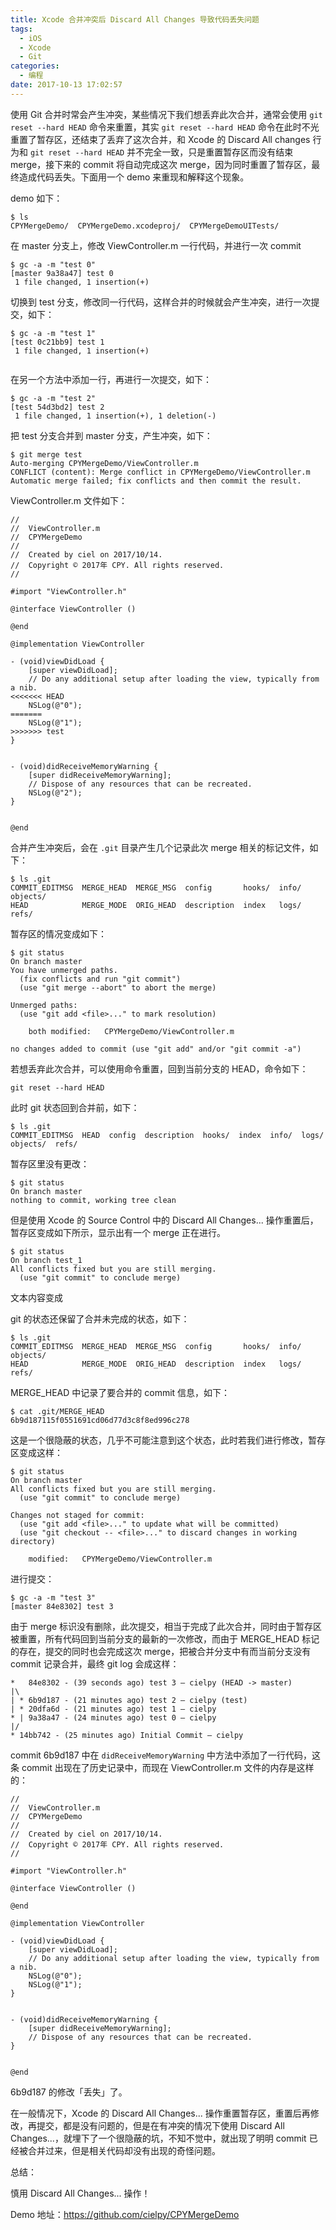 ```yaml
---
title: Xcode 合并冲突后 Discard All Changes 导致代码丢失问题
tags:
  - iOS
  - Xcode
  - Git
categories:
  - 编程
date: 2017-10-13 17:02:57
---
```


使用 Git 合并时常会产生冲突，某些情况下我们想丢弃此次合并，通常会使用 `git reset --hard HEAD` 命令来重置，其实 `git reset --hard HEAD` 命令在此时不光重置了暂存区，还结束了丢弃了这次合并，和 Xcode 的 Discard All changes 行为和 `git reset --hard HEAD` 并不完全一致，只是重置暂存区而没有结束 merge，接下来的 commit 将自动完成这次 merge，因为同时重置了暂存区，最终造成代码丢失。下面用一个 demo 来重现和解释这个现象。

demo 如下：


```
$ ls
CPYMergeDemo/  CPYMergeDemo.xcodeproj/  CPYMergeDemoUITests/
```

在 master 分支上，修改 ViewController.m 一行代码，并进行一次 commit

```
$ gc -a -m "test 0"
[master 9a38a47] test 0
 1 file changed, 1 insertion(+)
```

切换到 test 分支，修改同一行代码，这样合并的时候就会产生冲突，进行一次提交，如下：

```
$ gc -a -m "test 1"
[test 0c21bb9] test 1
 1 file changed, 1 insertion(+)
 
```

在另一个方法中添加一行，再进行一次提交，如下：

```
$ gc -a -m "test 2"
[test 54d3bd2] test 2
 1 file changed, 1 insertion(+), 1 deletion(-)
```

把 test 分支合并到 master 分支，产生冲突，如下：

```
$ git merge test
Auto-merging CPYMergeDemo/ViewController.m
CONFLICT (content): Merge conflict in CPYMergeDemo/ViewController.m
Automatic merge failed; fix conflicts and then commit the result.
```

ViewController.m 文件如下：

```
//
//  ViewController.m
//  CPYMergeDemo
//
//  Created by ciel on 2017/10/14.
//  Copyright © 2017年 CPY. All rights reserved.
//

#import "ViewController.h"

@interface ViewController ()

@end

@implementation ViewController

- (void)viewDidLoad {
    [super viewDidLoad];
    // Do any additional setup after loading the view, typically from a nib.
<<<<<<< HEAD
    NSLog(@"0");
=======
    NSLog(@"1");
>>>>>>> test
}


- (void)didReceiveMemoryWarning {
    [super didReceiveMemoryWarning];
    // Dispose of any resources that can be recreated.
    NSLog(@"2");
}


@end
```

合并产生冲突后，会在 `.git` 目录产生几个记录此次 merge 相关的标记文件，如下：

```
$ ls .git
COMMIT_EDITMSG  MERGE_HEAD  MERGE_MSG  config       hooks/  info/  objects/
HEAD            MERGE_MODE  ORIG_HEAD  description  index   logs/  refs/
```

暂存区的情况变成如下：

```
$ git status
On branch master
You have unmerged paths.
  (fix conflicts and run "git commit")
  (use "git merge --abort" to abort the merge)

Unmerged paths:
  (use "git add <file>..." to mark resolution)

	both modified:   CPYMergeDemo/ViewController.m

no changes added to commit (use "git add" and/or "git commit -a")
```

若想丢弃此次合并，可以使用命令重置，回到当前分支的 HEAD，命令如下：


```
git reset --hard HEAD
```

此时 git 状态回到合并前，如下：

```
$ ls .git
COMMIT_EDITMSG  HEAD  config  description  hooks/  index  info/  logs/  objects/  refs/
```

暂存区里没有更改：

```
$ git status
On branch master
nothing to commit, working tree clean
```

但是使用 Xcode 的 Source Control 中的 Discard All Changes... 操作重置后，暂存区变成如下所示，显示出有一个 merge 正在进行。

```
$ git status
On branch test_1
All conflicts fixed but you are still merging.
  (use "git commit" to conclude merge)
```

文本内容变成

git 的状态还保留了合并未完成的状态，如下：

```
$ ls .git
COMMIT_EDITMSG  MERGE_HEAD  MERGE_MSG  config       hooks/  info/  objects/
HEAD            MERGE_MODE  ORIG_HEAD  description  index   logs/  refs/
```

MERGE_HEAD 中记录了要合并的 commit 信息，如下：

```
$ cat .git/MERGE_HEAD
6b9d187115f0551691cd06d77d3c8f8ed996c278
```

这是一个很隐蔽的状态，几乎不可能注意到这个状态，此时若我们进行修改，暂存区变成这样：

```
$ git status
On branch master
All conflicts fixed but you are still merging.
  (use "git commit" to conclude merge)

Changes not staged for commit:
  (use "git add <file>..." to update what will be committed)
  (use "git checkout -- <file>..." to discard changes in working directory)

	modified:   CPYMergeDemo/ViewController.m
```

进行提交：

```
$ gc -a -m "test 3"
[master 84e8302] test 3
```

由于 merge 标识没有删除，此次提交，相当于完成了此次合并，同时由于暂存区被重置，所有代码回到当前分支的最新的一次修改，而由于 MERGE_HEAD 标记的存在，提交的同时也会完成这次 merge，把被合并分支中有而当前分支没有 commit 记录合并，最终 git log 会成这样：

```
*   84e8302 - (39 seconds ago) test 3 — cielpy (HEAD -> master)
|\
| * 6b9d187 - (21 minutes ago) test 2 — cielpy (test)
| * 20dfa6d - (21 minutes ago) test 1 — cielpy
* | 9a38a47 - (24 minutes ago) test 0 — cielpy
|/
* 14bb742 - (25 minutes ago) Initial Commit — cielpy
```

commit 6b9d187 中在 `didReceiveMemoryWarning` 中方法中添加了一行代码，这条 commit 出现在了历史记录中，而现在 ViewController.m 文件的内存是这样的：

```
//
//  ViewController.m
//  CPYMergeDemo
//
//  Created by ciel on 2017/10/14.
//  Copyright © 2017年 CPY. All rights reserved.
//

#import "ViewController.h"

@interface ViewController ()

@end

@implementation ViewController

- (void)viewDidLoad {
    [super viewDidLoad];
    // Do any additional setup after loading the view, typically from a nib.
    NSLog(@"0");
    NSLog(@"1");
}


- (void)didReceiveMemoryWarning {
    [super didReceiveMemoryWarning];
    // Dispose of any resources that can be recreated.
}


@end
```

6b9d187 的修改「丢失」了。

在一般情况下，Xcode 的 Discard All Changes... 操作重置暂存区，重置后再修改，再提交，都是没有问题的，但是在有冲突的情况下使用 Discard All Changes...，就埋下了一个很隐蔽的坑，不知不觉中，就出现了明明 commit 已经被合并过来，但是相关代码却没有出现的奇怪问题。

总结：

慎用 Discard All Changes... 操作！


Demo 地址：https://github.com/cielpy/CPYMergeDemo

